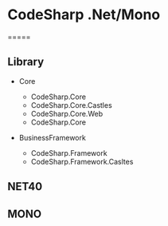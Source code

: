 # CodeSharp .Net/Mono

=====

## Library

* Core
	- CodeSharp.Core
	- CodeSharp.Core.Castles
	- CodeSharp.Core.Web
	- CodeSharp.Core

* BusinessFramework
	- CodeSharp.Framework
	- CodeSharp.Framework.Casltes

## NET40

## MONO
